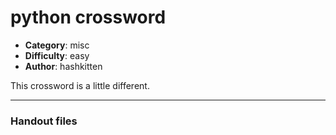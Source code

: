 python crossword
======================

- **Category**: misc
- **Difficulty**: easy
- **Author**: hashkitten

This crossword is a little different.

---

### Handout files


